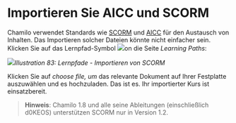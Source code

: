 # Importieren Sie AICC und SCORM

Chamilo verwendet Standards wie [SCORM](http://fr.wikipedia.org/wiki/Sharable_Content_Object_Reference_Model) und [AICC](http://fr.wikipedia.org/wiki/Aviation_Industry_CBT_Committee) für den Austausch von Inhalten. Das Importieren solcher Dateien könnte nicht einfacher sein. Klicken Sie auf das Lernpfad-Symbol ![](../../.gitbook/assets/graphics34.png)on die Seite _Learning Paths_:

![](../../.gitbook/assets/graphics35.png)_Illustration 83: Lernpfade - Importieren von SCORM_

Klicken Sie auf _choose file, um_ das relevante Dokument auf Ihrer Festplatte auszuwählen und es hochzuladen. Das ist es. Ihr importierter Kurs ist einsatzbereit.

> **Hinweis**: Chamilo 1.8 und alle seine Ableitungen \(einschließlich d0KEOS\) unterstützen SCORM nur in Version 1.2.